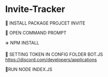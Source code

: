 # Invite-Tracker

 🚀 INSTALL PACKAGE PROJCET INVITE
 
 🎨 OPEN COMMAND PROMPT
 
 ✈️ NPM INSTALL
 
 🍇 SETTING TOKEN IN CONFIG FOLDER BOT.JS https://discord.com/developers/applications
 
 🌈RUN NODE INDEX.JS
